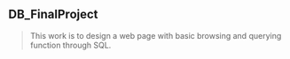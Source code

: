 ## DB_FinalProject
> This work is to design a web page with basic browsing and querying function through SQL.
